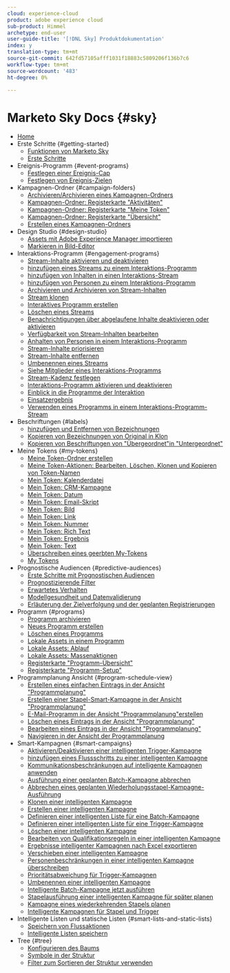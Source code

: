 ```yaml
---
cloud: experience-cloud
product: adobe experience cloud
sub-product: Himmel
archetype: end-user
user-guide-title: '[!DNL Sky] Produktdokumentation'
index: y
translation-type: tm+mt
source-git-commit: 642fd57105afff1031f18883c5809206f136b7c6
workflow-type: tm+mt
source-wordcount: '483'
ht-degree: 0%

---
```



# Marketo Sky Docs {#sky}

+ [Home](home.md)
+ Erste Schritte {#getting-started}
   + [Funktionen von Marketo Sky](marketo-sky-features.md)
   + [Erste Schritte](how-to-enable-roles-for-marketo-sky.md)
+ Ereignis-Programm {#event-programs}
   + [Festlegen einer Ereignis-Cap](setting-an-event-cap.md)
   + [Festlegen von Ereignis-Zielen](setting-event-goals.md)
+ Kampagnen-Ordner {#campaign-folders}
   + [Archivieren/Archivieren eines Kampagnen-Ordners](archive-unarchive-a-campaign-folder.md)
   + [Kampagnen-Ordner: Registerkarte &quot;Aktivitäten&quot;](campaign-folder-activities-tab.md)
   + [Kampagnen-Ordner: Registerkarte &quot;Meine Token&quot;](campaign-folder-my-tokens-tab.md)
   + [Kampagnen-Ordner: Registerkarte &quot;Übersicht&quot;](campaign-folder-overview-tab.md)
   + [Erstellen eines Kampagnen-Ordners](create-a-campaign-folder.md)
+ Design Studio {#design-studio}
   + [Assets mit Adobe Experience Manager importieren](importing-assets-with-adobe-experience-manager.md)
   + [Markieren in Bild-Editor](marketo-image-editor.md)
+ Interaktions-Programm {#engagement-programs}
   + [Stream-Inhalte aktivieren und deaktivieren](activate-and-deactivate-stream-content.md)
   + [hinzufügen eines Streams zu einem Interaktions-Programm](add-a-stream-to-an-engagement-program.md)
   + [hinzufügen von Inhalten in einen Interaktions-Stream](add-content-to-an-engagement-stream.md)
   + [hinzufügen von Personen zu einem Interaktions-Programm](add-people-to-an-engagement-program.md)
   + [Archivieren und Archivieren von Stream-Inhalten](archive-and-unarchive-stream-content.md)
   + [Stream klonen](clone-a-stream.md)
   + [Interaktives Programm erstellen](create-an-engagement-program.md)
   + [Löschen eines Streams](delete-a-stream.md)
   + [Benachrichtigungen über abgelaufene Inhalte deaktivieren oder aktivieren](disable-or-enable-exhausted-content-notifications.md)
   + [Verfügbarkeit von Stream-Inhalten bearbeiten](edit-availability-of-stream-content.md)
   + [Anhalten von Personen in einem Interaktions-Programm](pause-people-in-an-engagement-program.md)
   + [Stream-Inhalte priorisieren](prioritize-stream-content.md)
   + [Stream-Inhalte entfernen](remove-stream-content.md)
   + [Umbenennen eines Streams](rename-a-stream.md)
   + [Siehe Mitglieder eines Interaktions-Programms](see-members-of-an-engagement-program.md)
   + [Stream-Kadenz festlegen](set-stream-cadence.md)
   + [Interaktions-Programm aktivieren und deaktivieren](turn-an-engagement-program-on-and-off.md)
   + [Einblick in die Programme der Interaktion](understanding-engagement-programs.md)
   + [Einsatzergebnis](understanding-the-engagement-score.md)
   + [Verwenden eines Programms in einem Interaktions-Programm-Stream](using-a-program-in-an-engagement-program-stream.md)
+ Beschriftungen {#labels}
   + [hinzufügen und Entfernen von Bezeichnungen](add-and-remove-labels.md)
   + [Kopieren von Bezeichnungen von Original in Klon](copy-labels-from-original-to-clone.md)
   + [Kopieren von Beschriftungen von &quot;Übergeordnet&quot;in &quot;Untergeordnet&quot;](copy-labels-from-parent-to-child.md)
+ Meine Tokens {#my-tokens}
   + [Meine Token-Ordner erstellen](create-my-token-folders.md)
   + [Meine Token-Aktionen: Bearbeiten, Löschen, Klonen und Kopieren von Token-Namen](my-token-actions-edit-delete-clone-and-copy-token-names.md)
   + [Mein Token: Kalenderdatei](my-token-calendar-file.md)
   + [Mein Token: CRM-Kampagne](my-token-crm-campaign.md)
   + [Mein Token: Datum](my-token-date.md)
   + [Mein Token: Email-Skript](my-token-email-script.md)
   + [Mein Token: Bild](my-token-image.md)
   + [Mein Token: Link](my-token-link.md)
   + [Mein Token: Nummer](my-token-number.md)
   + [Mein Token: Rich Text](my-token-rich-text.md)
   + [Mein Token: Ergebnis](my-token-score.md)
   + [Mein Token: Text](my-token-text.md)
   + [Überschreiben eines geerbten My-Tokens](override-an-inherited-my-token.md)
   + [My Tokens](understanding-my-tokens.md)
+ Prognostische Audiencen {#predictive-audiences}
   + [Erste Schritte mit Prognostischen Audiencen](getting-started-with-predictive-audiences.md)
   + [Prognostizierende Filter](predictive-filters.md)
   + [Erwartetes Verhalten](expected-behavior.md)
   + [Modellgesundheit und Datenvalidierung](model-health-and-data-validity.md)
   + [Erläuterung der Zielverfolgung und der geplanten Registrierungen](understanding-goal-tracking-and-projected-registrations.md)
+ Programm {#programs}
   + [Programm archivieren](archive-a-program.md)
   + [Neues Programm erstellen](create-a-new-program.md)
   + [Löschen eines Programms](delete-a-program.md)
   + [Lokale Assets in einem Programm](local-assets-in-a-program.md)
   + [Lokale Assets: Ablauf](local-assets-expiration.md)
   + [Lokale Assets: Massenaktionen](local-assets-mass-actions.md)
   + [Registerkarte &quot;Programm-Übersicht&quot;](using-the-program-overview-tab.md)
   + [Registerkarte &quot;Programm-Setup&quot;](using-the-program-setup-tab.md)
+ Programmplanung Ansicht {#program-schedule-view}
   + [Erstellen eines einfachen Eintrags in der Ansicht &quot;Programmplanung&quot;](create-a-basic-entry-in-program-schedule-view.md)
   + [Erstellen einer Stapel-Smart-Kampagne in der Ansicht &quot;Programmplanung&quot;](create-a-batch-smart-campaign-in-program-schedule-view.md)
   + [E-Mail-Programm in der Ansicht &quot;Programmplanung&quot;erstellen](create-an-email-program-in-program-schedule-view.md)
   + [Löschen eines Eintrags in der Ansicht &quot;Programmplanung&quot;](delete-an-entry-in-program-schedule-view.md)
   + [Bearbeiten eines Eintrags in der Ansicht &quot;Programmplanung&quot;](edit-an-entry-in-program-schedule-view.md)
   + [Navigieren in der Ansicht der Programmplanung](navigating-program-schedule-view.md)
+ Smart-Kampagnen {#smart-campaigns}
   + [Aktivieren/Deaktivieren einer intelligenten Trigger-Kampagne](activate-deactivate-a-trigger-smart-campaign.md)
   + [hinzufügen eines Flussschritts zu einer intelligenten Kampagne](add-a-flow-step-to-a-smart-campaign.md)
   + [Kommunikationsbeschränkungen auf intelligente Kampagnen anwenden](apply-communication-limits-to-a-smart-campaign.md)
   + [Ausführung einer geplanten Batch-Kampagne abbrechen](cancel-a-scheduled-batch-campaign-run.md)
   + [Abbrechen eines geplanten Wiederholungsstapel-Kampagne-Ausführung](cancel-a-scheduled-recurring-batch-campaign-run.md)
   + [Klonen einer intelligenten Kampagne](clone-a-smart-campaign.md)
   + [Erstellen einer intelligenten Kampagne](create-a-smart-campaign.md)
   + [Definieren einer intelligenten Liste für eine Batch-Kampagne](define-a-smart-list-for-a-batch-campaign.md)
   + [Definieren einer intelligenten Liste für eine Trigger-Kampagne](define-a-smart-list-for-a-trigger-campaign.md)
   + [Löschen einer intelligenten Kampagne](delete-a-smart-campaign.md)
   + [Bearbeiten von Qualifikationsregeln in einer intelligenten Kampagne](edit-qualification-rules-in-a-smart-campaign.md)
   + [Ergebnisse intelligenter Kampagnen nach Excel exportieren](export-smart-campaign-results-to-excel.md)
   + [Verschieben einer intelligenten Kampagne](move-a-smart-campaign.md)
   + [Personenbeschränkungen in einer intelligenten Kampagne überschreiben](override-person-restrictions-in-a-smart-campaign.md)
   + [Prioritätsabweichung für Trigger-Kampagnen](priority-override-for-trigger-campaigns.md)
   + [Umbenennen einer intelligenten Kampagne](rename-a-smart-campaign.md)
   + [Intelligente Batch-Kampagne jetzt ausführen](run-a-batch-smart-campaign-now.md)
   + [Stapelausführung einer intelligenten Kampagne für später planen](schedule-a-batch-smart-campaign-to-run-later.md)
   + [Kampagne eines wiederkehrenden Stapels planen](schedule-a-recurring-batch-campaign.md)
   + [Intelligente Kampagnen für Stapel und Trigger](understanding-batch-and-trigger-smart-campaigns.md)
+ Intelligente Listen und statische Listen {#smart-lists-and-static-lists}
   + [Speichern von Flussaktionen](save-flow-actions.md)
   + [Intelligente Listen speichern](save-smart-list-rules.md)
+ Tree {#tree}
   + [Konfigurieren des Baums](configuring-the-tree.md)
   + [Symbole in der Struktur](understanding-icons-in-the-tree.md)
   + [Filter zum Sortieren der Struktur verwenden](use-filters-to-sort-the-tree.md)

